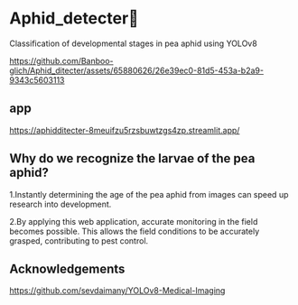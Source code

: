 # Aphid_detecter👏
Classification of developmental stages in pea aphid using YOLOv8 



https://github.com/Banboo-glich/Aphid_ditecter/assets/65880626/26e39ec0-81d5-453a-b2a9-9343c5603113



## app
https://aphidditecter-8meuifzu5rzsbuwtzgs4zp.streamlit.app/

## Why do we recognize the larvae of the pea aphid?
<p>1.Instantly determining the age of the pea aphid from images can speed up research into development.
<p>2.By applying this web application, accurate monitoring in the field becomes possible. This allows the field conditions to be accurately grasped, contributing to pest control.</p>



## Acknowledgements
https://github.com/sevdaimany/YOLOv8-Medical-Imaging



